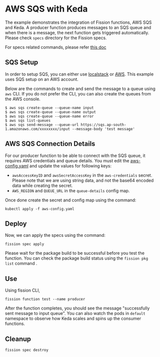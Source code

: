 # AWS SQS with Keda

The example demonstrates the integration of Fission functions, AWS SQS and Keda.
A producer function produces messages to an SQS queue and when there is a message, the next function gets triggered automatically.
Please check `specs` directory for the Fission specs.

For specs related commands, please refer [this doc](specs/README.md)

## SQS Setup 

In order to setup SQS, you can either use [localstack](https://github.com/localstack/localstack) or [AWS](https://docs.aws.amazon.com/AWSSimpleQueueService/latest/SQSDeveloperGuide/sqs-setting-up.html).
This example uses SQS setup on an AWS account.

Below are the commands to create and send the message to a queue using `aws` CLI.
If you do not prefer the CLI, you can also create the queues from the AWS console.

```
$ aws sqs create-queue --queue-name input
$ aws sqs create-queue --queue-name output
$ aws sqs create-queue --queue-name error
$ aws sqs list-queues
$ aws sqs send-message --queue-url https://sqs.ap-south-1.amazonaws.com/xxxxxxxx/input --message-body 'test message'
```

## AWS SQS Connection Details

For our producer function to be able to connect with the SQS queue, it requires AWS credentials and queue details.
You must edit the [aws-config.yaml](aws-config.yaml) and update the values for following keys:
 
- `awsAccessKeyID` and `awsSecretAccessKey` in the `aws-credentials` secret.
Please note that we are using string data, and not the base64 encoded data while creating the secret.
- `AWS_REGION` and `QUEUE_URL` in the `queue-details` config map.

Once done create the secret and config map using the command:

```
kubectl apply -f aws-config.yaml
```

## Deploy


Now, we can apply the specs using the command:

```
fission spec apply
```

Please wait for the package build to be successful before you test the function.
You can check the package build status using the `fission pkg list` command .

## Use

Using fission CLI,

```
fission function test --name producer
```

After the function completes, you should see the message "successfully sent message to input queue".
You can also watch the pods in `default` namespace to observe how Keda scales and spins up the consumer functions.

## Cleanup

```
fission spec destroy
```
